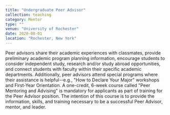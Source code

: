 ```yaml
---
title: "Undergraduate Peer Advisor"
collection: teaching
category: Mentor
type: ""
venue: "University of Rochester"
date: 2020-08-01
location: "Rochester, New York"
---
```


Peer advisors share their academic experiences with classmates, provide preliminary academic program planning information, encourage students to consider independent study, research and/or study abroad opportunities, and connect students with faculty within their specific academic departments. Additionally, peer advisors attend special programs where their assistance is helpful--e.g., "How to Declare Your Major" workshops and First-Year Orientation. A one-credit, 6-week course called "Peer Mentoring and Advising" is mandatory for applicants as part of training for the Peer Advisor position. The intention of this course is to provide the information, skills, and training necessary to be a successful Peer Advisor, mentor, and leader.
